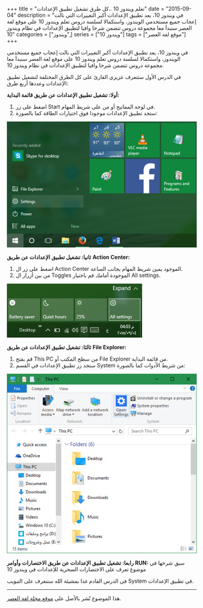 +++
title = "تعلم ويندوز 10 ..كل طرق تشغيل تطبيق الإعدادات"
date = "2015-09-04"
description = "في ويندوز 10، يعد تطبيق الإعدادات أكبر التغييرات التي نالت إعجاب جميع مستخدمي الويندوز، واستكمالا لسلسة دروس تعلم ويندوز 10 على موقع لغة العصر سنبدأ معا مجموعة دروس تتضمن شرحا وافيا لتطبيق الإعدادات في نظام ويندوز 10"
categories = ["ويندوز",]
series = ["ويندوز 10"]
tags = ["موقع لغة العصر"]
+++

في ويندوز 10، يعد تطبيق اﻹعدادات أكبر التغييرات التي نالت إعجاب جميع مستخدمي الويندوز، واستكمالا لسلسة دروس تعلم ويندوز 10 على موقع لغة العصر سنبدأ معا مجموعة دروس تتضمن شرحا وافيا لتطبيق اﻹعدادات في نظام ويندوز 10.

في الدرس الأول ستتعرف عزيزي القارئ على كل الطرق المختلفة لتشغيل تطبيق اﻹعدادات وعددها أربع طرق:



**أولا: تشغيل تطبيق اﻹعدادات عن طريق قائمة البداية:**

1. اضغط على زر Start في لوحة المفاتيح أو من على شريط المهام.
2. ستجد تطبيق اﻹعدادات موجودا فوق اختيارات الطاقة كما بالصورة:

![1](thumbnail-2015-635769821851986837-198.jpg)



**ثانيا: تشغيل تطبيق اﻹعدادات عن طريق** **Action Center:**

1. اضغط على زر ال Action Center الموجود يمين شريط المهام بجانب الساعة.
2. من بين أزرار ال Toggles الموجودة أمامك قم باختيار All settings.

![2](images/2015-635769822131360049-136.jpg)



**ثالثا: تشغيل تطبيق اﻹعدادات عن طريق** **File Explorer:**

1. قم بفتح This PC من سطح المكتب أو File Explorer من قائمة البداية.
2. ستجد زر تطبيق اﻹعدادات في القسم System من شريط الأدوات كما بالصورة:

![3](images/2015-635769822353234822-323.jpg)



**رابعا: تشغيل تطبيق اﻹعدادات عن طريق الاختصارات وأوامر** **RUN:**
سبق شرحها في موضوع تعرف على الاختصارات السحرية للإعدادات في ويندوز 10

في الدرس القادم غدا بمشيئة الله ستنعرف على التبويب System في تطبيق اﻹعدادات.

---
هذا الموضوع نٌشر باﻷصل على [موقع مجلة لغة العصر](http://aitmag.ahram.org.eg/News/24313/%D8%AF%D8%B1%D9%88%D8%B3/%D8%B4%D8%B1%D8%AD-%D9%88%D8%AA%D8%B9%D9%84%D9%8A%D9%85/%D8%AA%D8%B9%D9%84%D9%85-%D9%88%D9%8A%D9%86%D8%AF%D9%88%D8%B2--%D9%83%D9%84-%D8%B7%D8%B1%D9%82-%D8%AA%D8%B4%D8%BA%D9%8A%D9%84-%D8%AA%D8%B7%D8%A8%D9%8A%D9%82-%D8%A7%D9%84%D8%A5%D8%B9%D8%AF%D8%A7%D8%AF%D8%A7%D8%AA.aspx).

